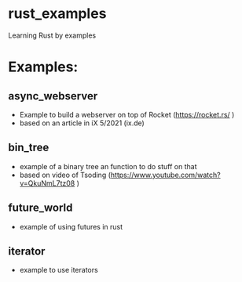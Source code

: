 # rust_examples
Learning Rust by examples

# Examples:
## async_webserver
- Example to build a webserver on top of Rocket (https://rocket.rs/ )
- based on an article in iX 5/2021 (ix.de)

## bin_tree
- example of a binary tree an function to do stuff on that
- based on video of Tsoding (https://www.youtube.com/watch?v=QkuNmL7tz08 )

## future_world
- example of using futures in rust

## iterator
- example to use iterators
